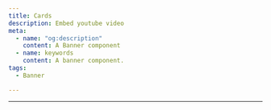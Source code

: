 ```yaml
---
title: Cards
description: Embed youtube video
meta:
  - name: "og:description"
    content: A Banner component
  - name: keywords
    content: A banner component.
tags:
  - Banner

---
```


<Header/>

---

<Card />

<Card2/>

<CardPost />